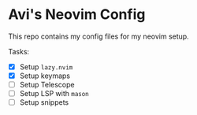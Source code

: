 # Avi's Neovim Config

This repo contains my config files for my neovim setup.

Tasks:

- [x] Setup `lazy.nvim`
- [x] Setup keymaps
- [ ] Setup Telescope
- [ ] Setup LSP with `mason`
- [ ] Setup snippets
